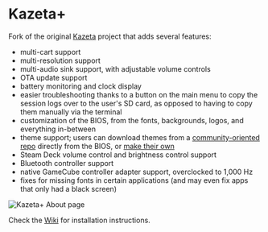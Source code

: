 # Kazeta+
Fork of the original [Kazeta](https://github.com/kazetaos/kazeta) project that adds several features:
- multi-cart support
- multi-resolution support
- multi-audio sink support, with adjustable volume controls
- OTA update support
- battery monitoring and clock display
- easier troubleshooting thanks to a button on the main menu to copy the session logs over to the user's SD card, as opposed to having to copy them manually via the terminal
- customization of the BIOS, from the fonts, backgrounds, logos, and everything in-between
- theme support; users can download themes from a [community-oriented repo](https://github.com/the-outcaster/kazeta-plus-themes) directly from the BIOS, or [make their own](https://github.com/the-outcaster/kazeta-plus-theme-creator)
- Steam Deck volume control and brightness control support
- Bluetooth controller support
- native GameCube controller adapter support, overclocked to 1,000 Hz
- fixes for missing fonts in certain applications (and may even fix apps that only had a black screen)

![Kazeta+ About page](https://i.imgur.com/kQiAVvc.png)

Check the [Wiki](https://github.com/the-outcaster/kazeta-plus/wiki/Installation) for installation instructions.
